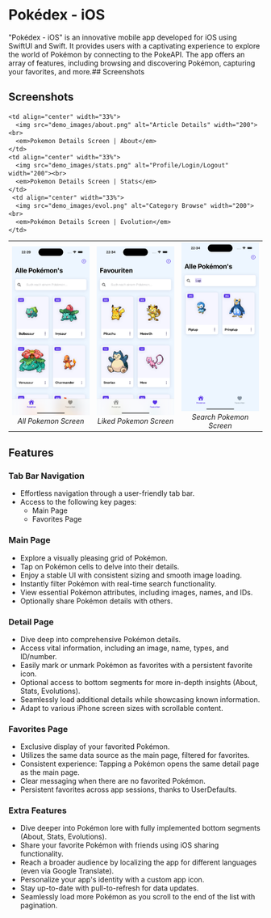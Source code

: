 # Pokédex - iOS

"Pokédex - iOS" is an innovative mobile app developed for iOS using SwiftUI and Swift. It provides users with a captivating experience to explore the world of Pokémon by connecting to the PokeAPI. The app offers an array of features, including browsing and discovering Pokémon, capturing your favorites, and more.## Screenshots

## Screenshots

<table>
  <tr>
    <td align="center" width="33%">
      <img src="demo_images/main.png" alt="Latest News" width="200"><br>
      <em>All Pokemon Screen</em>
    </td>
	<td align="center" width="33%">
      <img src="demo_images/fav.png" alt="Liked Articles" width="200"><br>
      <em>Liked Pokemon Screen</em>
    </td>
    <td align="center" width="33%">
      <img src="demo_images/search.png" alt="Category Browse" width="200"><br>
      <em>Search Pokemon Screen</em>
    </td>
  </tr>
  <tr>
	
    <td align="center" width="33%">
      <img src="demo_images/about.png" alt="Article Details" width="200"><br>
      <em>Pokemon Details Screen | About</em>
    </td>
    <td align="center" width="33%">
      <img src="demo_images/stats.png" alt="Profile/Login/Logout" width="200"><br>
      <em>Pokemon Details Screen | Stats</em>
    </td>
	 <td align="center" width="33%">
      <img src="demo_images/evol.png" alt="Category Browse" width="200"><br>
      <em>Pokémon Details Screen | Evolution</em>
    </td>
  </tr>
</table>


## Features

### Tab Bar Navigation
- Effortless navigation through a user-friendly tab bar.
- Access to the following key pages:
  - Main Page
  - Favorites Page

### Main Page
- Explore a visually pleasing grid of Pokémon.
- Tap on Pokémon cells to delve into their details.
- Enjoy a stable UI with consistent sizing and smooth image loading.
- Instantly filter Pokémon with real-time search functionality.
- View essential Pokémon attributes, including images, names, and IDs.
- Optionally share Pokémon details with others.

### Detail Page
- Dive deep into comprehensive Pokémon details.
- Access vital information, including an image, name, types, and ID/number.
- Easily mark or unmark Pokémon as favorites with a persistent favorite icon.
- Optional access to bottom segments for more in-depth insights (About, Stats, Evolutions).
- Seamlessly load additional details while showcasing known information.
- Adapt to various iPhone screen sizes with scrollable content.

### Favorites Page
- Exclusive display of your favorited Pokémon.
- Utilizes the same data source as the main page, filtered for favorites.
- Consistent experience: Tapping a Pokémon opens the same detail page as the main page.
- Clear messaging when there are no favorited Pokémon.
- Persistent favorites across app sessions, thanks to UserDefaults.

### Extra Features
- Dive deeper into Pokémon lore with fully implemented bottom segments (About, Stats, Evolutions).
- Share your favorite Pokémon with friends using iOS sharing functionality.
- Reach a broader audience by localizing the app for different languages (even via Google Translate).
- Personalize your app's identity with a custom app icon.
- Stay up-to-date with pull-to-refresh for data updates.
- Seamlessly load more Pokémon as you scroll to the end of the list with pagination.

